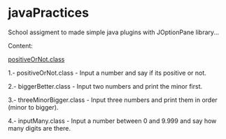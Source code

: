 # javaPractices
School assigment to made simple java plugins with JOptionPane library...

Content:

[positiveOrNot.class](./positiveOrNot.class)

1.- positiveOrNot.class - Input a number and say if its positive or not.

2.- biggerBetter.class - Input two numbers and print the minor first.

3.- threeMinorBigger.class - Input three numbers and print them in order (minor to bigger).

4.- inputMany.class - Input a number between 0 and 9.999 and say how many digits are there.
